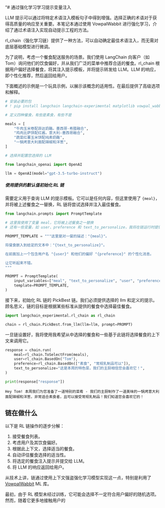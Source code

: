 “# 通过强化学习学习提示变量注入

LLM 提示可以通过将特定术语注入模板句子中得到增强。选择正确的术语对于获得高质量的响应至关重要。本笔记本通过使用 VowpalWabbit 进行强化学习，介绍了通过术语注入实现自动提示工程的方法。

rl_chain（强化学习链）提供了一种方法，可以自动确定最佳术语注入，而无需对底层基础模型进行微调。

为了说明，考虑一个餐食配送服务的场景。我们使用 LangChain 向客户（如 Tom）询问他们的饮食偏好，并从我们广泛的菜单中推荐合适的餐食。rl_chain 根据用户偏好选择餐食，将其注入提示模板，并将提示转发给 LLM。LLM 的响应，即个性化推荐，然后返回给用户。

下面概述的示例是一个玩具示例，以展示该概念的适用性。在最后提供了高级选项和解释。

```python
# 安装必要的包
# ! pip install langchain langchain-experimental matplotlib vowpal_wabbit_next sentence-transformers pandas
```

```python
# 定义四种餐食，有些是素食，有些不是

meals = [
    "牛肉玉米卷配菲达奶酪。墨西哥-希腊融合",
    "鸡肉比萨饼配红酱。意大利-墨西哥融合",
    "蔬菜红薯玉米饼配纯素奶酪",
    "一锅烤意大利面配辣椒和洋葱",
]
```

```python
# 选择并配置您选择的 LLM

from langchain_openai import OpenAI

llm = OpenAI(model="gpt-3.5-turbo-instruct")
```

##### 使用提供的默认值初始化 RL 链

需要定义用于查询 LLM 的提示模板。它可以是任何内容，但这里使用了 `{meal}`，并将被上述餐食之一替换，RL 链将尝试选择并注入最佳餐食。

```python
from langchain.prompts import PromptTemplate

# 这里我使用了变量 meal，它将被上述餐食之一替换
# 还有一些变量，如 user、preference 和 text_to_personalize，我将在链运行时提供

PROMPT_TEMPLATE = """这里是对一餐的描述："{meal}"。

将餐食嵌入到给定的文本中："{text_to_personalize}"。

在前面加上一个包含用户名 "{user}" 和他们的偏好 "{preference}" 的个性化消息。

让它听起来不错。
"""

PROMPT = PromptTemplate(
    input_variables=["meal", "text_to_personalize", "user", "preference"],
    template=PROMPT_TEMPLATE,
)
```

接下来，初始化 RL 链的 PickBest 链。我们必须提供选择的 llm 和定义的提示。顾名思义，链的目标是根据某些标准从提供的餐食中选择最佳餐食。

```python
import langchain_experimental.rl_chain as rl_chain

chain = rl_chain.PickBest.from_llm(llm=llm, prompt=PROMPT)
```

一旦链设置好，我将使用我希望从中选择的餐食和一些基于此链将选择餐食的上下文来调用它。

```python
response = chain.run(
    meal=rl_chain.ToSelectFrom(meals),
    user=rl_chain.BasedOn("Tom"),
    preference=rl_chain.BasedOn(["素食", "常规乳制品可以"]),
    text_to_personalize="这是本周的特色菜，我们的主厨相信您会喜欢它！",
)
```

```python
print(response["response"])
```

    Hey Tom! 本周我们为您准备了一道特别的菜肴 - 我们的主厨制作了一道美味的一锅烤意大利面配辣椒和洋葱，非常适合素食者，且可以接受常规乳制品！我们知道您会喜欢它的！

## 链在做什么

以下是 RL 链操作的逐步分解：

1. 接受餐食列表。
2. 考虑用户及其饮食偏好。
3. 根据此上下文，选择适当的餐食。
4. 自动评估餐食选择的适当性。
5. 将选定的餐食注入提示并提交给 LLM。
6. 将 LLM 的响应返回给用户。

从技术上讲，链通过使用上下文强盗强化学习模型实现这一点，特别是利用了 [VowpalWabbit](https://github.com/VowpalWabbit/vowpal_wabbit) ML 库。

最初，由于 RL 模型未经过训练，它可能会选择不一定符合用户偏好的随机选项。然而，随着它更多地接触用户的
